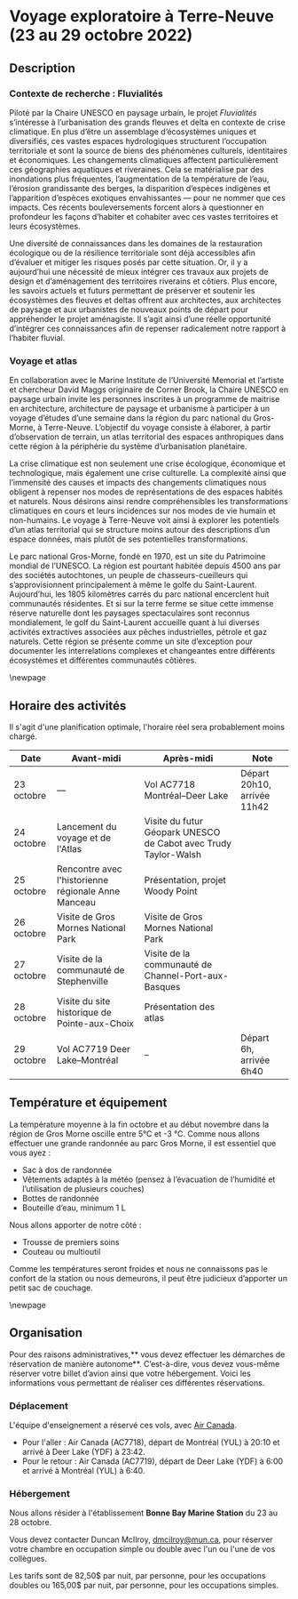 # Voyage exploratoire à Terre-Neuve (23 au 29 octobre 2022)

## Description
### Contexte de recherche : Fluvialités
  
Piloté par la Chaire UNESCO en paysage urbain, le projet *Fluvialités* s’intéresse à l’urbanisation des grands fleuves et delta en contexte de crise climatique. En plus d’être un assemblage d’écosystèmes uniques et diversifiés, ces vastes espaces hydrologiques structurent l’occupation territoriale et sont la source de biens des phénomènes culturels, identitaires et économiques. Les changements climatiques affectent particulièrement ces géographies aquatiques et riveraines. Cela se matérialise par des inondations plus fréquentes, l’augmentation de la température de l’eau, l’érosion grandissante des berges, la disparition d’espèces indigènes et l’apparition d’espèces exotiques envahissantes — pour ne nommer que ces impacts. Ces récents bouleversements forcent alors à questionner en profondeur les façons d’habiter et cohabiter avec ces vastes territoires et leurs écosystèmes.

Une diversité de connaissances dans les domaines de la restauration écologique ou de la résilience territoriale sont déjà accessibles afin d’évaluer et mitiger les risques posés par cette situation. Or, il y a aujourd’hui une nécessité de mieux intégrer ces travaux aux projets de design et d’aménagement des territoires riverains et côtiers. Plus encore, les savoirs actuels et futurs permettant de préserver et soutenir les écosystèmes des fleuves et deltas offrent aux architectes, aux architectes de paysage et aux urbanistes de nouveaux points de départ pour appréhender le projet aménagiste. Il s’agit ainsi d’une réelle opportunité d’intégrer ces connaissances afin de repenser radicalement notre rapport à l’habiter fluvial.

### Voyage et atlas

En collaboration avec le Marine Institute de l’Université Memorial et l’artiste et chercheur David Maggs originaire de Corner Brook, la Chaire UNESCO en paysage urbain invite les personnes inscrites à un programme de maitrise en architecture, architecture de paysage et urbanisme à participer à un voyage d’études d’une semaine dans la région du parc national du Gros-Morne, à Terre-Neuve. L’objectif du voyage consiste à élaborer, à partir d’observation de terrain, un atlas territorial des espaces anthropiques dans cette région à la périphérie du système d’urbanisation planétaire. 

La crise climatique est non seulement une crise écologique, économique et technologique, mais également une crise culturelle. La complexité ainsi que l’immensité des causes et impacts des changements climatiques nous obligent à repenser nos modes de représentations de des espaces habités et naturels. Nous désirons ainsi rendre compréhensibles les transformations climatiques en cours et leurs incidences sur nos modes de vie humain et non-humains. Le voyage à Terre-Neuve voit ainsi à explorer les potentiels d’un atlas territorial qui se structure moins autour des descriptions d’un espace données, mais plutôt de ses potentielles transformations. 

Le parc national Gros-Morne, fondé en 1970, est un site du Patrimoine mondial de l’UNESCO. La région est pourtant habitée depuis 4500 ans par des sociétés autochtones, un peuple de chasseurs-cueilleurs qui s’approvisionnent principalement à même le golfe du Saint-Laurent. Aujourd’hui, les 1805 kilomètres carrés du parc national encerclent huit communautés résidentes. Et si sur la terre ferme se situe cette immense réserve naturelle dont les paysages spectaculaires sont reconnus mondialement, le golf du Saint-Laurent accueille quant à lui diverses activités extractives associées aux pêches industrielles, pétrole et gaz naturels. Cette région se présente comme un site d’exception pour documenter les interrelations complexes et changeantes entre différents écosystèmes et différentes communautés côtières.

\newpage

## Horaire des activités
Il s'agit d'une planification optimale, l'horaire réel sera probablement moins chargé.

| Date | Avant-midi | Après-midi | Note |
|------|------------|------------|-------|
| 23 octobre  | — | Vol AC7718 Montréal–Deer Lake| Départ 20h10, arrivée 11h42 |
| 24 octobre  | Lancement du voyage et de l'Atlas | Visite du futur Géopark UNESCO de Cabot avec Trudy Taylor-Walsh |   |
| 25 octobre  | Rencontre avec l'historienne régionale Anne Manceau | Présentation, projet Woody Point |  |
| 26 octobre  | Visite de Gros Mornes National Park | Visite de Gros Mornes National Park |  |
| 27 octobre  | Visite de la communauté de Stephenville | Visite de la communauté de Channel-Port-aux-Basques |  |
| 28 octobre  | Visite du site historique de Pointe-aux-Choix | Présentation des atlas |  |
| 29 octobre  | Vol AC7719 Deer Lake–Montréal | – | Départ 6h, arrivée 6h40 |                      
## Température et équipement
La température moyenne à la fin octobre et au début novembre dans la région de Gros Morne oscille entre 5°C et -3 °C.     Comme nous allons effectuer une grande randonnée au parc Gros Morne, il est essentiel que vous ayez :     

* Sac à dos de randonnée   
* Vêtements adaptés à la météo (pensez à l’évacuation de l’humidité et l’utilisation de plusieurs couches)   
* Bottes de randonnée   
* Bouteille d’eau, minimum 1 L     

Nous allons apporter de notre côté :    
* Trousse de premiers soins   
* Couteau ou multioutil    

Comme les températures seront froides et nous ne connaissons pas le confort de la station ou nous demeurons, il peut être judicieux d’apporter un petit sac de couchage.

\newpage

## Organisation
Pour des raisons administratives,** vous devez effectuer les démarches de réservation de manière autonome**.   C’est-à-dire, vous devez vous-même réserver votre billet d’avion ainsi que votre hébergement.   Voici les informations vous permettant de réaliser ces différentes réservations.

### Déplacement
L'équipe d'enseignement a réservé ces vols, avec [Air Canada](https://www.aircanada.com/ca/en/aco/home.html#/home:flight).    

* Pour l'aller : Air Canada (AC7718), départ de Montréal (YUL) à 20:10 et arrivé à Deer Lake (YDF) à 23:42.    
* Pour le retour : Air Canada (AC7719), départ de Deer Lake (YDF) à 6:00 et arrivé à Montréal (YUL) à 6:40.

### Hébergement
Nous allons résider à l'établissement **Bonne Bay Marine Station** du 23 au 28 octobre. 

Vous devez contacter Duncan McIlroy, dmcilroy@mun.ca, pour réserver votre chambre en occupation simple ou double avec l'un ou l'une de vos collègues. 

Les tarifs sont de 82,50$ par nuit, par personne, pour les occupations doubles ou 165,00$ par nuit, par personne, pour les occupations simples.



